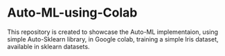 # Auto-ML-using-Colab
This repository is created to showcase the Auto-ML implementaion, using simple Auto-Sklearn library, in Google colab, training a simple Iris dataset, available in sklearn datasets.
